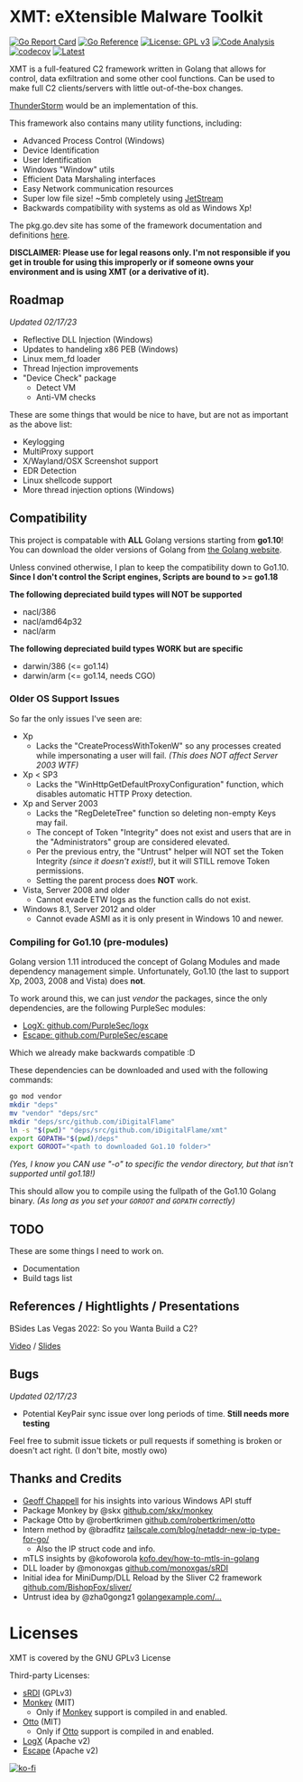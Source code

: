 # XMT: eXtensible Malware Toolkit

[![Go Report Card](https://goreportcard.com/badge/github.com/iDigitalFlame/xmt)](https://goreportcard.com/report/github.com/iDigitalFlame/xmt)
[![Go Reference](https://pkg.go.dev/badge/github.com/iDigitalFlame/xmt.svg)](https://pkg.go.dev/github.com/iDigitalFlame/xmt)
[![License: GPL v3](https://img.shields.io/badge/License-GPLv3-blue.svg)](https://www.gnu.org/licenses/gpl-3.0)
[![Code Analysis](https://github.com/iDigitalFlame/XMT/actions/workflows/checks.yaml/badge.svg)](https://github.com/iDigitalFlame/XMT/actions/workflows/checks.yaml)
[![codecov](https://codecov.io/github/iDigitalFlame/XMT/branch/main/graph/badge.svg?token=REQESSIT7C)](https://codecov.io/github/iDigitalFlame/XMT)
[![Latest](https://img.shields.io/github/v/tag/iDigitalFlame/XMT)](https://github.com/iDigitalFlame/XMT/releases)

XMT is a full-featured C2 framework written in Golang that allows for control,
data exfiltration and some other cool functions. Can be used to make full C2
clients/servers with little out-of-the-box changes.

[ThunderStorm](https://github.com/iDigitalFlame/ThunderStorm) would be an implementation
of this.

This framework also contains many utility functions, including:

- Advanced Process Control (Windows)
- Device Identification
- User Identification
- Windows "Window" utils
- Efficient Data Marshaling interfaces
- Easy Network communication resources
- Super low file size! ~5mb completely using [JetStream](https://github.com/iDigitalFlame/ThunderStorm)
- Backwards compatibility with systems as old as Windows Xp!

The pkg.go.dev site has some of the framework documentation and definitions
[here](https://pkg.go.dev/github.com/iDigitalFlame/xmt).

__DISCLAIMER: Please use for legal reasons only. I'm not responsible if you get__
__in trouble for using this improperly or if someone owns your environment and is__
__using XMT (or a derivative of it).__

## Roadmap

_Updated 02/17/23_

- Reflective DLL Injection (Windows)
- Updates to handeling x86 PEB (Windows)
- Linux mem_fd loader
- Thread Injection improvements
- "Device Check" package
  - Detect VM
  - Anti-VM checks

These are some things that would be nice to have, but are not as important as the
above list:

- Keylogging
- MultiProxy support
- X/Wayland/OSX Screenshot support
- EDR Detection
- Linux shellcode support
- More thread injection options (Windows)

## Compatibility

This project is compatable with __ALL__ Golang versions starting from __go1.10__!
You can download the older versions of Golang from [the Golang website](https://go.dev/dl/).

Unless convined otherwise, I plan to keep the compatibility down to Go1.10.
__Since I don't control the Script engines, Scripts are bound to >= go1.18__

__The following depreciated build types will NOT be supported__

- nacl/386
- nacl/amd64p32
- nacl/arm

__The following depreciated build types WORK but are specific__

- darwin/386 (<= go1.14)
- darwin/arm (<= go1.14, needs CGO)

### Older OS Support Issues

So far the only issues I've seen are:

- Xp
  - Lacks the "CreateProcessWithTokenW" so any processes created while impersonating
    a user will fail. _(This does NOT affect Server 2003 WTF)_
- Xp < SP3
  - Lacks the "WinHttpGetDefaultProxyConfiguration" function, which disables
    automatic HTTP Proxy detection.
- Xp and Server 2003
  - Lacks the "RegDeleteTree" function so deleting non-empty Keys may fail.
  - The concept of Token "Integrity" does not exist and users that are in the
    "Administrators" group are considered elevated.
  - Per the previous entry, the "Untrust" helper will NOT set the Token Integrity
    _(since it doesn't exist!)_, but it will STILL remove Token permissions.
  - Setting the parent process does __NOT__ work.
- Vista, Server 2008 and older
  - Cannot evade ETW logs as the function calls do not exist.
- Windows 8.1, Server 2012 and older
  - Cannot evade ASMI as it is only present in Windows 10 and newer.

### Compiling for Go1.10 (pre-modules)

Golang version 1.11 introduced the concept of Golang Modules and made dependency
management simple. Unfortunately, Go1.10 (the last to support Xp, 2003, 2008
and Vista) does __not__.

To work around this, we can just _vendor_ the packages, since the only dependencies,
are the following PurpleSec modules:

- [LogX: github.com/PurpleSec/logx](https://github.com/PurpleSec/logx)
- [Escape: github.com/PurpleSec/escape](https://github.com/PurpleSec/escape)

Which we already make backwards compatible :D

These dependencies can be downloaded and used with the following commands:

```bash
go mod vendor
mkdir "deps"
mv "vendor" "deps/src"
mkdir "deps/src/github.com/iDigitalFlame"
ln -s "$(pwd)" "deps/src/github.com/iDigitalFlame/xmt"
export GOPATH="$(pwd)/deps"
export GOROOT="<path to downloaded Go1.10 folder>"
```

_(Yes, I know you CAN use "-o" to specific the vendor directory, but that isn't_
_supported until go1.18!)_

This should allow you to compile using the fullpath of the Go1.10 Golang binary.
_(As long as you set your `GOROOT` and `GOPATH` correctly)_

## TODO

These are some things I need to work on.

- Documentation
- Build tags list

## References / Hightlights / Presentations

BSides Las Vegas 2022: So you Wanta Build a C2?

[Video](https://www.youtube.com/watch?v=uAfGtGlHLxs) /
[Slides](https://public.idigitalflame.com/docs/so_you_wanta_build_a_c2.pdf)

## Bugs

_Updated 02/17/23_

- Potential KeyPair sync issue over long periods of time. __Still needs more testing__

Feel free to submit issue tickets or pull requests if something is broken or
doesn't act right. (I don't bite, mostly owo)

## Thanks and Credits

- [Geoff Chappell](https://www.geoffchappell.com) for his insights into various Windows API stuff
- Package Monkey by @skx [github.com/skx/monkey](https://github.com/skx/monkey)
- Package Otto by @robertkrimen [github.com/robertkrimen/otto](https://github.com/robertkrimen/otto)
- Intern method by @bradfitz [tailscale.com/blog/netaddr-new-ip-type-for-go/](https://tailscale.com/blog/netaddr-new-ip-type-for-go/)
  - Also the IP struct code and info.
- mTLS insights by @kofoworola [kofo.dev/how-to-mtls-in-golang](https://kofo.dev/how-to-mtls-in-golang)
- DLL loader by @monoxgas [github.com/monoxgas/sRDI](https://github.com/monoxgas/sRDI)
- Initial idea for MiniDump/DLL Reload by the Sliver C2 framework [github.com/BishopFox/sliver/](https://github.com/BishopFox/sliver/)
- Untrust idea by @zha0gongz1 [golangexample.com/...](https://golangexample.com/without-closing-windows-defender-to-make-defender-useless-by-removing-its-token-privileges-and-lowering-the-token-integrity/)

# Licenses

XMT is covered by the GNU GPLv3 License

Third-party Licenses:

- [sRDI](https://raw.githubusercontent.com/monoxgas/sRDI/master/LICENSE) (GPLv3)
- [Monkey](https://raw.githubusercontent.com/skx/monkey/master/LICENSE) (MIT)
  - Only if [Monkey](https://github.com/skx/monkey) support is compiled in and enabled.
- [Otto](https://raw.githubusercontent.com/robertkrimen/otto/master/LICENSE) (MIT)
  - Only if [Otto](https://github.com/robertkrimen/otto) support is compiled in and enabled.
- [LogX](https://raw.githubusercontent.com/PurpleSec/LogX/main/LICENSE) (Apache v2)
- [Escape](https://raw.githubusercontent.com/PurpleSec/Escape/main/LICENSE) (Apache v2)

[![ko-fi](https://ko-fi.com/img/githubbutton_sm.svg)](https://ko-fi.com/Z8Z4121TDS)
